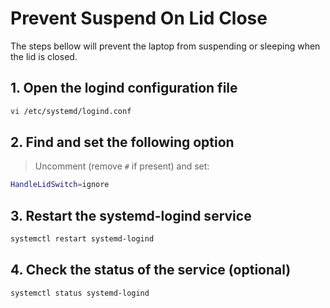 # Prevent Suspend On Lid Close

The steps bellow will prevent the laptop from suspending or sleeping when the lid is closed.

## 1. Open the logind configuration file

```bash
vi /etc/systemd/logind.conf
```

## 2. Find and set the following option

> Uncomment (remove `#` if present) and set:

```bash
HandleLidSwitch=ignore
```

## 3. Restart the systemd-logind service

```bash
systemctl restart systemd-logind
```

## 4. Check the status of the service (optional)

```bash
systemctl status systemd-logind
```

